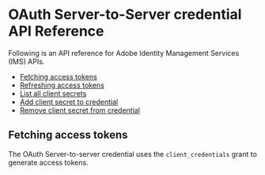 # OAuth Server-to-Server credential API Reference

Following is an API reference for Adobe Identity Management Services (IMS) APIs.

- [Fetching access tokens](#fetching-access-tokens)
- [Refreshing access tokens](#refreshing-access-tokens)
- [List all client secrets](#list-all-client-secrets)
- [Add client secret to credential](#add-client-secret-to-credential)
- [Remove client secret from credential](#remove-client-secret-from-credential)


## Fetching access tokens

The OAuth Server-to-server credential uses the `client_credentials` grant to generate access tokens.
